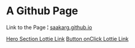 # A Github Page

Link to the Page ¦ [saakarg.github.io](https://saakarg.github.io/)

[Hero Section Lottie Link](https://lottiefiles.com/46472-lurking-cat)
[Button onClick Lottie Link]()
